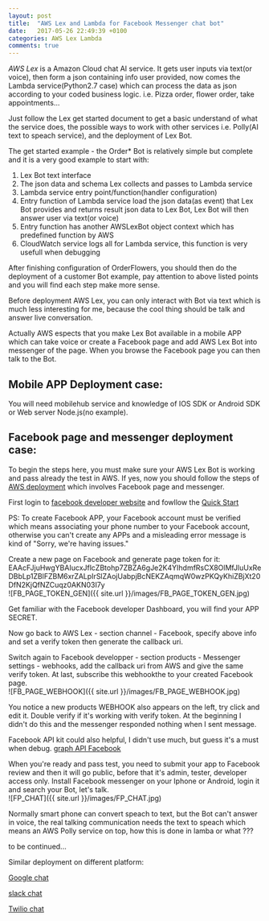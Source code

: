 ```yaml
---
layout: post
title:  "AWS Lex and Lambda for Facebook Messenger chat bot"
date:   2017-05-26 22:49:39 +0100
categories: AWS Lex Lambda
comments: true
---
```





*AWS Lex* is a Amazon Cloud chat AI service. It gets user inputs via text(or voice), then form a json containing info user provided, now comes the Lambda service(Python2.7 case) which can process the data as json according to your coded business logic. i.e. Pizza order, flower order, take appointments...

Just follow the Lex get started document to get a basic understand of what the service does, the possible ways to work with other services i.e. Polly(AI text to speach service), and the deployment of Lex Bot.

The get started example - the Order* Bot is relatively simple but complete and it is a very good example to start with:
1. Lex Bot text interface
1. The json data and schema Lex collects and passes to Lambda service 
2. Lambda service entry point/function(handler configuration)
3. Entry function of Lambda service load the json data(as event) that Lex Bot provides and returns result json data to Lex Bot, Lex Bot will then answer user via text(or voice)
3. Entry function has another AWSLexBot object context which has predefined function by AWS
4. CloudWatch service logs all for Lambda service, this function is very usefull when debugging

After finishing configuration of OrderFlowers, you should then do the deployment of a customer Bot example, pay attention to above  listed points and you will find each step make more sense.

Before deployment AWS Lex, you can only interact with Bot via text which is much less interesting for me, because the cool thing should be talk and answer live conversation.

Actually AWS espects that you make Lex Bot available in a mobile APP which can take voice or create a Facebook page and add AWS Lex Bot into messenger of the page. When you browse the Facebook page you can then talk to the Bot.

## Mobile APP Deployment case:
You will need mobilehub service and knowledge of IOS SDK or Android SDK or Web server Node.js(no example).

## Facebook page and messenger deployment case:
To begin the steps here, you must make sure your AWS Lex Bot is working and pass already the test in AWS. If yes, now you should follow the steps of [AWS deployment](http://docs.aws.amazon.com/lex/latest/dg/fb-bot-association.html) which involves Facebook page and messenger. 

First login to [facebook developer website](https://developers.facebook.com) and fowllow the [Quick Start](https://developers.facebook.com/docs/messenger-platform/guides/quick-start) 

PS: To create Facebook APP, your Facebook account must be verified which means associating your phone number to your Facebook account, otherwise you can't create any APPs and a misleading error message is kind of "Sorry, we're having issues."

Create a new page on Facebook and generate page token for it:
EAAcFJjuHwgYBAIucxJflcZBtohp7ZBZA6gJe2K4YIhdmfRsCX8OlMfJluUxReDBbLp1ZBlFZBM6xrZALpIrSlZAojUabpjBcNEKZAqmqW0wzPKQyKhiZBjXt20DfN2KjQfNZCuqz0AKN03I7y  
![FB_PAGE_TOKEN_GEN]({{ site.url }}/images/FB_PAGE_TOKEN_GEN.jpg)

Get familiar with the Facebook developer Dashboard, you will find your APP SECRET.

Now go back to AWS Lex - section channel - Facebook, specify above info and set a verify token then generate the callback uri.

Switch again to Facebook developper - section products - Messenger settings - webhooks, add the callback uri from AWS and give the same verify token. At last, subscribe this webhookthe to your created Facebook page.  
![FB_PAGE_WEBHOOK]({{ site.url }}/images/FB_PAGE_WEBHOOK.jpg)

You notice a new products WEBHOOK also appears on the left, try click and edit it. Double verify if it's working with verify token. At the beginning I didn't do this and the messenger responded nothing when I sent message.

Facebook API kit could also helpful, I didn't use much, but guess it's a must when debug.
[graph API Facebook](https://developers.facebook.com/tools/explorer/1975986602623494?method=GET&path=%7Bmessage-id%7D&version=v2.9)


When you're ready and pass test, you need to submit your app to Facebook review and then it will go public, before that it's admin, tester, developer access only. Install Facebook messenger on your Iphone or Android, login it and search your Bot, let's talk.  
![FP_CHAT]({{ site.url }}/images/FP_CHAT.jpg)

Normally smart phone can convert speach to text, but the Bot can't answer in voice, the real talking communication needs the text to speach which means an AWS Polly service on top, how this is done in lamba or what ???


to be continued...



Similar deployment on different platform:

[Google chat](https://www.raizlabs.com/dev/2017/01/build-ai-assistant-api-ai-amazon-lambda/)

[slack chat](https://nicholasjackson.io/2017/04/25/slack-bot-aws-lambda/)


[Twilio chat](https://www.twilio.com/blog/2015/09/build-your-own-ivr-with-aws-lambda-amazon-api-gateway-and-twilio.html)





<div id="disqus_thread"></div>
<script>

/**
*  RECOMMENDED CONFIGURATION VARIABLES: EDIT AND UNCOMMENT THE SECTION BELOW TO INSERT DYNAMIC VALUES FROM YOUR PLATFORM OR CMS.
*  LEARN WHY DEFINING THESE VARIABLES IS IMPORTANT: https://disqus.com/admin/universalcode/#configuration-variables*/

var disqus_config = function () {
this.page.url = {{page.url}};  // Replace PAGE_URL with your page's canonical URL variable
this.page.identifier = {{page.id}}; // Replace PAGE_IDENTIFIER with your page's unique identifier variable
};

(function() { // DON'T EDIT BELOW THIS LINE
var d = document, s = d.createElement('script');
s.src = 'https://https-ydd9-github-io.disqus.com/embed.js';
s.setAttribute('data-timestamp', +new Date());
(d.head || d.body).appendChild(s);
})();
</script>

<script id="dsq-count-scr" src="//https-ydd9-github-io.disqus.com/count.js" async></script>